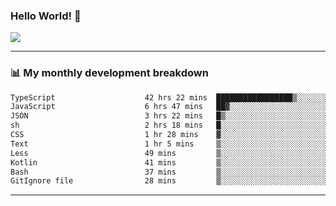 ### Hello World! 👋

<a>
  <img align="center" src="https://github-readme-stats.vercel.app/api?username=megatunger&count_private=true&include_all_commits=true&bg_color=30,56CCF2,2F80ED&title_color=fff&text_color=fff" />
</a>

------
### 📊 My monthly development breakdown

<!--START_SECTION:waka-->

```txt
TypeScript                    42 hrs 22 mins  █████████████████▒░░░░░░░   68.71 %
JavaScript                    6 hrs 47 mins   ██▓░░░░░░░░░░░░░░░░░░░░░░   11.01 %
JSON                          3 hrs 22 mins   █▒░░░░░░░░░░░░░░░░░░░░░░░   05.48 %
sh                            2 hrs 18 mins   █░░░░░░░░░░░░░░░░░░░░░░░░   03.74 %
CSS                           1 hr 28 mins    ▓░░░░░░░░░░░░░░░░░░░░░░░░   02.40 %
Text                          1 hr 5 mins     ▒░░░░░░░░░░░░░░░░░░░░░░░░   01.77 %
Less                          49 mins         ▒░░░░░░░░░░░░░░░░░░░░░░░░   01.33 %
Kotlin                        41 mins         ▒░░░░░░░░░░░░░░░░░░░░░░░░   01.11 %
Bash                          37 mins         ▒░░░░░░░░░░░░░░░░░░░░░░░░   01.02 %
GitIgnore file                28 mins         ▒░░░░░░░░░░░░░░░░░░░░░░░░   00.77 %
```

<!--END_SECTION:waka-->

------
